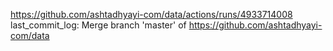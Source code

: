 https://github.com/ashtadhyayi-com/data/actions/runs/4933714008
last_commit_log: Merge branch 'master' of https://github.com/ashtadhyayi-com/data